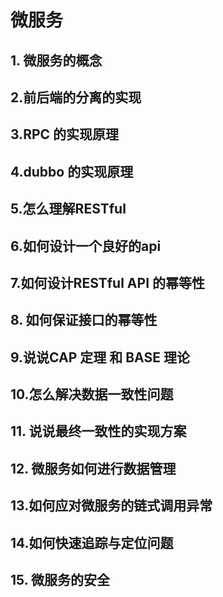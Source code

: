 # 微服务

## 1. 微服务的概念


## 2.前后端的分离的实现


## 3.RPC 的实现原理


## 4.dubbo 的实现原理


## 5.怎么理解RESTful


## 6.如何设计一个良好的api


## 7.如何设计RESTful API 的幂等性


## 8. 如何保证接口的幂等性


## 9.说说CAP 定理 和 BASE 理论


## 10.怎么解决数据一致性问题


## 11. 说说最终一致性的实现方案


## 12. 微服务如何进行数据管理


## 13.如何应对微服务的链式调用异常


## 14.如何快速追踪与定位问题


## 15. 微服务的安全



